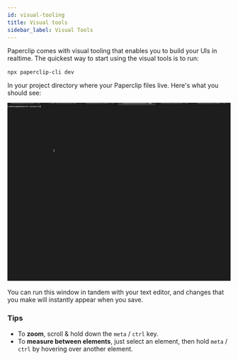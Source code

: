 ```yaml
---
id: visual-tooling
title: Visual tools
sidebar_label: Visual Tools
---
```


Paperclip comes with visual tooling that enables you to build your UIs in realtime. The quickest way to start using the visual tools is to run:

```
npx paperclip-cli dev
```

In your project directory where your Paperclip files live. Here's what you should see:

![demo](assets/paperclip-dev.gif)

You can run this window in tandem with your text editor, and changes that you make will instantly appear when you save.

### Tips

- To **zoom**, scroll & hold down the `meta` / `ctrl` key.
- To **measure between elements**, just select an element, then hold `meta` / `ctrl` by hovering over another element.

